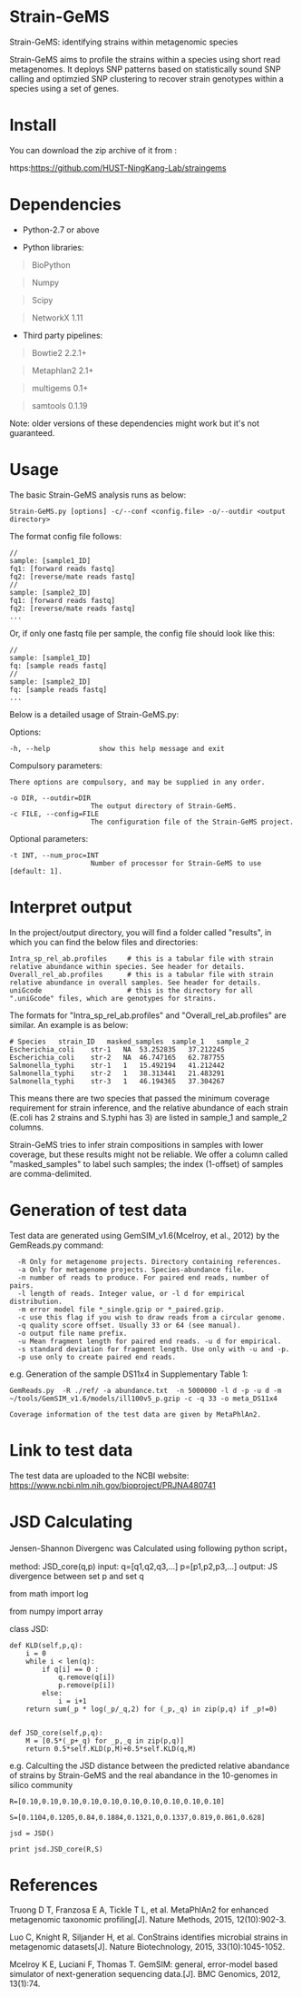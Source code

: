 Strain-GeMS
===========

Strain-GeMS: identifying strains within metagenomic species

Strain-GeMS aims to profile the strains within a species using short read metagenomes.
It deploys SNP patterns based on statistically sound SNP calling and optimzied SNP clustering 
to recover strain genotypes within a species using a set of genes.




Install
===========

You can download the zip archive of it from : 

https:https://github.com/HUST-NingKang-Lab/straingems
	
Dependencies
============

* Python-2.7 or above

+ Python libraries:

>BioPython

>Numpy 

>Scipy

>NetworkX 1.11
  
+ Third party pipelines:  

>Bowtie2 2.2.1+

>Metaphlan2 2.1+

>multigems 0.1+

>samtools 0.1.19

Note: older versions of these dependencies might work but it's not guaranteed.



Usage
===========

The basic Strain-GeMS analysis runs as below:

    Strain-GeMS.py [options] -c/--conf <config.file> -o/--outdir <output directory>

The format config file follows:

    //
    sample: [sample1_ID]
    fq1: [forward reads fastq]
    fq2: [reverse/mate reads fastq]
    //
    sample: [sample2_ID]
    fq1: [forward reads fastq]
    fq2: [reverse/mate reads fastq]
    ...
 
Or, if only one fastq file per sample, the config file should look like this:
    
    //
    sample: [sample1_ID]
    fq: [sample reads fastq]
    //
    sample: [sample2_ID]
    fq: [sample reads fastq]
    ...

 
Below is a detailed usage of Strain-GeMS.py:
  
  Options:
  
    -h, --help            show this help message and exit

  Compulsory parameters:
    
    There options are compulsory, and may be supplied in any order.

    -o DIR, --outdir=DIR
                        The output directory of Strain-GeMS.
    -c FILE, --config=FILE
                        The configuration file of the Strain-GeMS project.

  Optional parameters:
  
    -t INT, --num_proc=INT
                        Number of processor for Strain-GeMS to use [default: 1].



Interpret output
===========

In the project/output directory, you will find a folder called "results", in which you can find the below files and directories:

    Intra_sp_rel_ab.profiles     # this is a tabular file with strain relative abundance within species. See header for details.
    Overall_rel_ab.profiles      # this is a tabular file with strain relative abundance in overall samples. See header for details.
    uniGcode                     # this is the directory for all ".uniGcode" files, which are genotypes for strains.
    
The formats for "Intra_sp_rel_ab.profiles" and "Overall_rel_ab.profiles" are similar. An example is as below:
    
    # Species	strain_ID	masked_samples	sample_1   sample_2
    Escherichia_coli	str-1	NA	53.252835   37.212245
    Escherichia_coli	str-2	NA	46.747165   62.787755
    Salmonella_typhi    str-1   1   15.492194   41.212442
    Salmonella_typhi    str-2   1   38.313441   21.483291
    Salmonella_typhi    str-3   1   46.194365   37.304267
    
This means there are two species that passed the minimum coverage requirement for strain inference, and the relative abundance of each strain (E.coli has 2 strains and S.typhi has 3) are listed in sample_1 and sample_2 columns.

Strain-GeMS tries to infer strain compositions in samples with lower coverage, but these results might not be reliable. We offer a column called "masked_samples" to label such samples; the index (1-offset) of samples are comma-delimited.
 


 
 
Generation of test data
===========

Test data are generated using GemSIM_v1.6(Mcelroy, et al., 2012) by the GemReads.py command:

      -R Only for metagenome projects. Directory containing references.
      -a Only for metagenome projects. Species-abundance file.
      -n number of reads to produce. For paired end reads, number of pairs.
      -l length of reads. Integer value, or -l d for empirical distribution.
      -m error model file *_single.gzip or *_paired.gzip.
      -c use this flag if you wish to draw reads from a circular genome.
      -q quality score offset. Usually 33 or 64 (see manual).
      -o output file name prefix.
      -u Mean fragment length for paired end reads. -u d for empirical.
      -s standard deviation for fragment length. Use only with -u and -p.
      -p use only to create paired end reads.
	  
e.g. Generation of the sample DS11x4 in Supplementary Table 1:

	GemReads.py  -R ./ref/ -a abundance.txt  -n 5000000 -l d -p -u d -m ~/tools/GemSIM_v1.6/models/ill100v5_p.gzip -c -q 33 -o meta_DS11x4
	
	Coverage information of the test data are given by MetaPhlAn2.


Link to test data
===========

The test data are uploaded to the NCBI website:
https://www.ncbi.nlm.nih.gov/bioproject/PRJNA480741


JSD Calculating 
===========
Jensen-Shannon Divergenc was Calculated using following python script，

method: JSD_core(q,p)
input:
   q=[q1,q2,q3,...]
   p=[p1,p2,p3,...]
output:
    JS divergence between set p and set q


from math import log

from numpy import array

class JSD:

    def KLD(self,p,q):
        i = 0
        while i < len(q):
            if q[i] == 0 :
                q.remove(q[i])
                p.remove(p[i])
            else:
                i = i+1
        return sum(_p * log(_p/_q,2) for (_p,_q) in zip(p,q) if _p!=0)


    def JSD_core(self,p,q):
        M = [0.5*(_p+_q) for _p,_q in zip(p,q)]
        return 0.5*self.KLD(p,M)+0.5*self.KLD(q,M)
		
e.g. Calculting the JSD distance between the predicted relative abandance of strains by Strain-GeMS and the real abandance in the 10-genomes in silico community

	R=[0.10,0.10,0.10,0.10,0.10,0.10,0.10,0.10,0.10,0.10]
	
	S=[0.1104,0.1205,0.84,0.1884,0.1321,0,0.1337,0.819,0.861,0.628]
	
	jsd = JSD()
	
	print jsd.JSD_core(R,S)

	
References
===========

Truong D T, Franzosa E A, Tickle T L, et al. MetaPhlAn2 for enhanced metagenomic taxonomic profiling[J]. Nature Methods, 2015, 12(10):902-3.

Luo C, Knight R, Siljander H, et al. ConStrains identifies microbial strains in metagenomic datasets[J]. Nature Biotechnology, 2015, 33(10):1045-1052.

Mcelroy K E, Luciani F, Thomas T. GemSIM: general, error-model based simulator of next-generation sequencing data.[J]. BMC Genomics, 2012, 13(1):74.
 